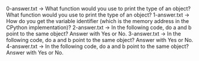 0-answer.txt -> What function would you use to print the type of an object?What function would you use to print the type of an object?
1-answer.txt -> How do you get the variable identifier (which is the memory address in the CPython implementation)?
2-answer.txt -> In the following code, do a and b point to the same object? Answer with Yes or No.
3-answer.txt -> In the following code, do a and b point to the same object? Answer with Yes or No.
4-answer.txt -> In the following code, do a and b point to the same object? Answer with Yes or No.

